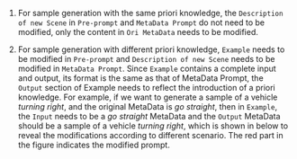 1) For sample generation with the same priori knowledge, the `Description of new Scene` in  `Pre-prompt` and `MetaData Prompt` do not need to be modified,
   only the content in  `Ori MetaData` needs to be modified.

2) For sample generation with different priori knowledge, `Example` needs to be modified in `Pre-prompt` and `Description of new Scene` needs to be modified in `MetaData Prompt`.
   Since `Example` contains a complete input and output, its format is the same as that of MetaData Prompt, the `Output` section of Example needs to reflect the introduction of a priori knowledge.
   For example, if we want to generate a sample of a vehicle *turning right*, and the original MetaData is *go straight*, then in `Example`, the `Input` needs to be a *go straight* MetaData
   and the `Output` MetaData should be a sample of a vehicle *turning right*, which is shown in below to reveal the modifications according to different scenario.
   The red part in the figure indicates the modified prompt.
